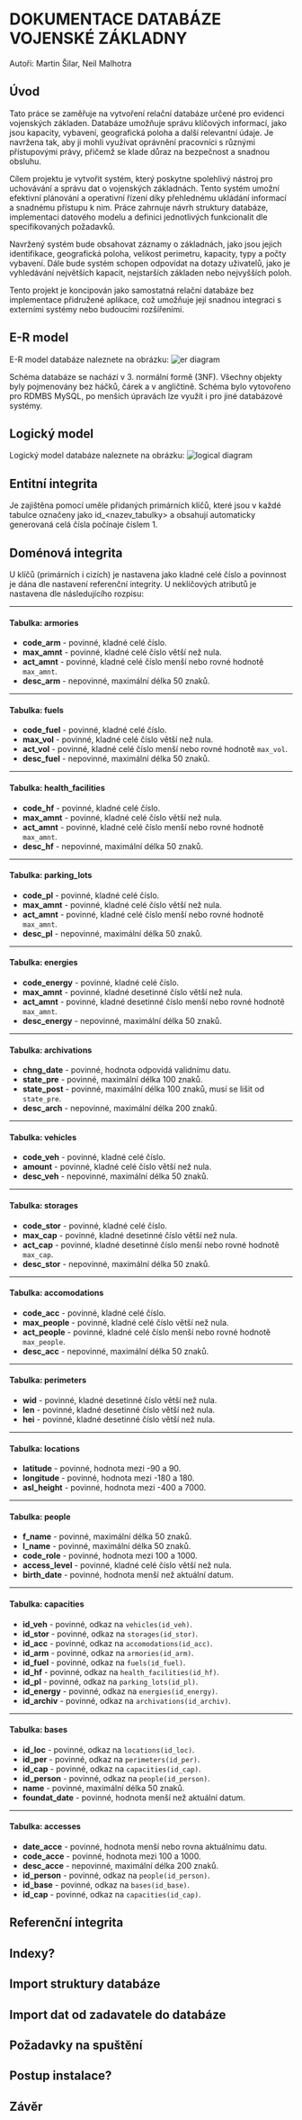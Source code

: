 # DOKUMENTACE DATABÁZE VOJENSKÉ ZÁKLADNY
Autoři: Martin Šilar, Neil Malhotra

## **Úvod**
Tato práce se zaměřuje na vytvoření relační databáze určené pro evidenci vojenských základen. Databáze umožňuje správu klíčových informací, jako jsou kapacity, vybavení, geografická poloha a další relevantní údaje. Je navržena tak, aby ji mohli využívat oprávnění pracovníci s různými přístupovými právy, přičemž se klade důraz na bezpečnost a snadnou obsluhu.

Cílem projektu je vytvořit systém, který poskytne spolehlivý nástroj pro uchovávání a správu dat o vojenských základnách. Tento systém umožní efektivní plánování a operativní řízení díky přehlednému ukládání informací a snadnému přístupu k nim. Práce zahrnuje návrh struktury databáze, implementaci datového modelu a definici jednotlivých funkcionalit dle specifikovaných požadavků.

Navržený systém bude obsahovat záznamy o základnách, jako jsou jejich identifikace, geografická poloha, velikost perimetru, kapacity, typy a počty vybavení. Dále bude systém schopen odpovídat na dotazy uživatelů, jako je vyhledávání největších kapacit, nejstarších základen nebo nejvyšších poloh.

Tento projekt je koncipován jako samostatná relační databáze bez implementace přidružené aplikace, což umožňuje její snadnou integraci s externími systémy nebo budoucími rozšířeními.

## **E-R model**
E-R model databáze naleznete na obrázku: 
![er diagram](relational.png)

Schéma databáze se nachází v 3. normální formě (3NF). Všechny objekty byly pojmenovány bez háčků, čárek a v angličtině. Schéma bylo vytovořeno pro RDMBS MySQL, po menších úpravách lze využít i pro jiné databázové systémy.

## **Logický model**
Logický model databáze naleznete na obrázku:
![logical diagram](logical.png)

## **Entitní integrita**
Je zajištěna pomocí uměle přidaných primárních klíčů, které jsou v každé tabulce označeny jako id_<nazev_tabulky> a obsahují automaticky generovaná celá čísla počínaje číslem 1.

## **Doménová integrita**

U klíčů (primárních i cizích) je nastavena jako kladné celé číslo a povinnost je dána dle nastavení referenční integrity. U neklíčových atributů je nastavena dle následujícího rozpisu:  

---

#### **Tabulka: armories**  
- **code_arm** - povinné, kladné celé číslo.  
- **max_amnt** - povinné, kladné celé číslo větší než nula.  
- **act_amnt** - povinné, kladné celé číslo menší nebo rovné hodnotě `max_amnt`.  
- **desc_arm** - nepovinné, maximální délka 50 znaků.  

---

#### **Tabulka: fuels**  
- **code_fuel** - povinné, kladné celé číslo.  
- **max_vol** - povinné, kladné celé číslo větší než nula.  
- **act_vol** - povinné, kladné celé číslo menší nebo rovné hodnotě `max_vol`.  
- **desc_fuel** - nepovinné, maximální délka 50 znaků.  

---

#### **Tabulka: health_facilities**  
- **code_hf** - povinné, kladné celé číslo.  
- **max_amnt** - povinné, kladné celé číslo větší než nula.  
- **act_amnt** - povinné, kladné celé číslo menší nebo rovné hodnotě `max_amnt`.  
- **desc_hf** - nepovinné, maximální délka 50 znaků.  

---

#### **Tabulka: parking_lots**  
- **code_pl** - povinné, kladné celé číslo.  
- **max_amnt** - povinné, kladné celé číslo větší než nula.  
- **act_amnt** - povinné, kladné celé číslo menší nebo rovné hodnotě `max_amnt`.  
- **desc_pl** - nepovinné, maximální délka 50 znaků.  

---

#### **Tabulka: energies**  
- **code_energy** - povinné, kladné celé číslo.  
- **max_amnt** - povinné, kladné desetinné číslo větší než nula.  
- **act_amnt** - povinné, kladné desetinné číslo menší nebo rovné hodnotě `max_amnt`.  
- **desc_energy** - nepovinné, maximální délka 50 znaků.  

---

#### **Tabulka: archivations**  
- **chng_date** - povinné, hodnota odpovídá validnímu datu.  
- **state_pre** - povinné, maximální délka 100 znaků.  
- **state_post** - povinné, maximální délka 100 znaků, musí se lišit od `state_pre`.  
- **desc_arch** - nepovinné, maximální délka 200 znaků.  

---

#### **Tabulka: vehicles**  
- **code_veh** - povinné, kladné celé číslo.  
- **amount** - povinné, kladné celé číslo větší než nula.  
- **desc_veh** - nepovinné, maximální délka 50 znaků.  

---

#### **Tabulka: storages**  
- **code_stor** - povinné, kladné celé číslo.  
- **max_cap** - povinné, kladné desetinné číslo větší než nula.  
- **act_cap** - povinné, kladné desetinné číslo menší nebo rovné hodnotě `max_cap`.  
- **desc_stor** - nepovinné, maximální délka 50 znaků.  

---

#### **Tabulka: accomodations**  
- **code_acc** - povinné, kladné celé číslo.  
- **max_people** - povinné, kladné celé číslo větší než nula.  
- **act_people** - povinné, kladné celé číslo menší nebo rovné hodnotě `max_people`.  
- **desc_acc** - nepovinné, maximální délka 50 znaků.  

---

#### **Tabulka: perimeters**  
- **wid** - povinné, kladné desetinné číslo větší než nula.  
- **len** - povinné, kladné desetinné číslo větší než nula.  
- **hei** - povinné, kladné desetinné číslo větší než nula.  

---

#### **Tabulka: locations**  
- **latitude** - povinné, hodnota mezi -90 a 90.  
- **longitude** - povinné, hodnota mezi -180 a 180.  
- **asl_height** - povinné, hodnota mezi -400 a 7000.  

---

#### **Tabulka: people**  
- **f_name** - povinné, maximální délka 50 znaků.  
- **l_name** - povinné, maximální délka 50 znaků.  
- **code_role** - povinné, hodnota mezi 100 a 1000.  
- **access_level** - povinné, kladné celé číslo větší než nula.  
- **birth_date** - povinné, hodnota menší než aktuální datum.  

---

#### **Tabulka: capacities**  
- **id_veh** - povinné, odkaz na `vehicles(id_veh)`.  
- **id_stor** - povinné, odkaz na `storages(id_stor)`.  
- **id_acc** - povinné, odkaz na `accomodations(id_acc)`.  
- **id_arm** - povinné, odkaz na `armories(id_arm)`.  
- **id_fuel** - povinné, odkaz na `fuels(id_fuel)`.  
- **id_hf** - povinné, odkaz na `health_facilities(id_hf)`.  
- **id_pl** - povinné, odkaz na `parking_lots(id_pl)`.  
- **id_energy** - povinné, odkaz na `energies(id_energy)`.  
- **id_archiv** - povinné, odkaz na `archivations(id_archiv)`.  

---

#### **Tabulka: bases**  
- **id_loc** - povinné, odkaz na `locations(id_loc)`.  
- **id_per** - povinné, odkaz na `perimeters(id_per)`.  
- **id_cap** - povinné, odkaz na `capacities(id_cap)`.  
- **id_person** - povinné, odkaz na `people(id_person)`.  
- **name** - povinné, maximální délka 50 znaků.  
- **foundat_date** - povinné, hodnota menší než aktuální datum.  

---

#### **Tabulka: accesses**  
- **date_acce** - povinné, hodnota menší nebo rovna aktuálnímu datu.  
- **code_acce** - povinné, hodnota mezi 100 a 1000.  
- **desc_acce** - nepovinné, maximální délka 200 znaků.  
- **id_person** - povinné, odkaz na `people(id_person)`.  
- **id_base** - povinné, odkaz na `bases(id_base)`.  
- **id_cap** - povinné, odkaz na `capacities(id_cap)`.  

## **Referenční integrita**


## **Indexy?**


## **Import struktury databáze**


## **Import dat od zadavatele do databáze**


## **Požadavky na spuštění**


## **Postup instalace?**


## **Závěr**
